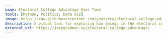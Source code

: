 ```yaml
---
name: Electoral College Advantage Over Time
tools: [Python, Politics, Data Viz]
image: https://raw.githubusercontent.com/yontartu/electoral-college-advantage/master/thumbnail.png
description: A visual tool for exploring how swings in the electoral college advantage have shifted over the past 100+ years. 
external_url: https://joeygoodman.us/electoral-college-advantage/
---
```



